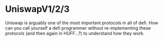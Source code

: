 # UniswapV1/2/3

Uniswap is arguably one of the most important protocols in all of defi. How can you call yourself a defi programmer without re-implementing these protocols (and then again in HUFF...?) to understand how they work. 
